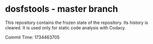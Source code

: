 # dosfstools - master branch

This repository contains the frozen state of the repository.
Its history is cleared. It is used only for static code
analysis with Codacy.

Commit Time: 1734463705